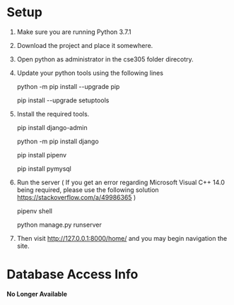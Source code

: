 # Setup
1. Make sure you are running Python 3.7.1



2. Download the project and place it somewhere.

3. Open python as administrator in the cse305 folder direcotry.

2. Update your python tools using the following lines

	python -m pip install --upgrade pip
  
	pip install --upgrade setuptools



3. Install the required tools.

	pip install django-admin
  
	python -m pip install django
  
	pip install pipenv
  
	pip install pymysql
  

4. Run the server ( If you get an error regarding Microsoft Visual C++ 14.0 being required, please use the following solution https://stackoverflow.com/a/49986365 )

	pipenv shell
  
	python manage.py runserver



5. Then visit http://127.0.0.1:8000/home/ and you may begin navigation the site.




# Database Access Info

**No Longer Available**
